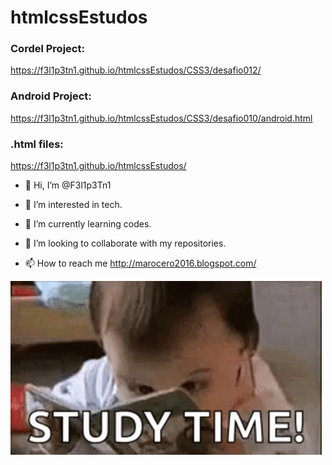 # htmlcssEstudos


<h3>Cordel Project:</h3>
<a href="https://f3l1p3tn1.github.io/htmlcssEstudos/CSS3/desafio012/" target="blank">
https://f3l1p3tn1.github.io/htmlcssEstudos/CSS3/desafio012/</a>

<h3>Android Project:</h3>
<a href="https://f3l1p3tn1.github.io/htmlcssEstudos/CSS3/desafio010/android.html" target="blank">
https://f3l1p3tn1.github.io/htmlcssEstudos/CSS3/desafio010/android.html</a>

<h3>.html files:</h3>
<a href="https://f3l1p3tn1.github.io/htmlcssEstudos/" target="blank">
https://f3l1p3tn1.github.io/htmlcssEstudos/</a>

- 👋 Hi, I’m @F3l1p3Tn1

- 👀 I’m interested in tech.

- 🌱 I’m currently learning codes.

- 💞️ I’m looking to collaborate with my repositories.

- 📫 How to reach me <a href="http://marocero2016.blogspot.com/" target="blank">http://marocero2016.blogspot.com/</a>
<img src="https://github.com/F3l1p3Tn1/htmlcssEstudos/blob/main/HTML5/img/studytime.gif?raw=true" alt="study time">
